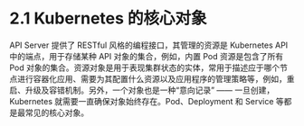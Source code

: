 # 2.1 Kubernetes 的核心对象

API Server 提供了 RESTful 风格的编程接口，其管理的资源是 Kubernetes API 中的端点，用于存储某种 API 对象的集合，例如，内置 Pod 资源是包含了所有 Pod 对象的集合。资源对象是用于表现集群状态的实体，常用于描述应于哪个节点进行容器化应用、需要为其配置什么资源以及应用程序的管理策略等，例如，重启、升级及容错机制。另外，一个对象也是一种“意向记录” —— 一旦创建，Kubernetes 就需要一直确保对象始终存在。Pod、Deployment 和 Service 等都是最常见的核心对象。 